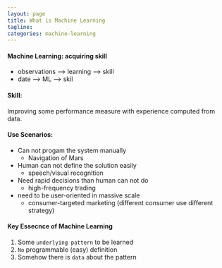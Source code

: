 ```yaml
---
layout: page
title: What is Machine Learning
tagline: 
categories: machine-learning
---
```




#### Machine Learning: acquiring skill
- observations --> learning --> skill
- date --> ML --> skil

#### Skill:
Improving some performance measure with experience computed from data.

#### Use Scenarios:
- Can not progam the system manually
    - Navigation of Mars
- Human can not define the solution easily
    - speech/visual recognition
- Need rapid decisions than human can not do
    - high-frequency trading
- need to be user-oriented in massive scale
    - consumer-targeted marketing (different consumer use different strategy)

#### Key Essecnce of Machine Learning
1. Some `underlying pattern` to be learned
2. `No` programmable (easy) definition
3. Somehow there is `data` about the pattern
